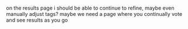 


#
on the results page i should be able to continue to refine, maybe even manually adjust tags?
maybe we need a page where you continually vote and see results as you go